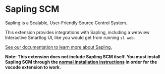 # Sapling SCM

Sapling is a Scalable, User-Friendly Source Control System.

This extension provides integrations with Sapling, including a webview Interactive Smartlog UI,
like you would get from running `sl web`.

[See our documentation to learn more about Sapling.](https://sapling-scm.com/)

**Note: This extension does not include Sapling SCM itself. You must install Sapling SCM through the [normal installation instructions](https://sapling-scm.com/docs/introduction/installation)
in order for the vscode extension to work.**
